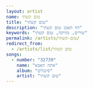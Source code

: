 ```yaml
---
layout: artist
name: טום קשתי
title: "טום קשתי"
description: "דף האמן טום קשתי"
keywords: "שירים, מוזיקה, טום קשתי"
permalink: /artists/טום-קשתי/
redirect_from:
  - /artists/list/טום קשתי
songs:
  - number: "32739"
    name: "אתה האבא"
    album: "סינגלים"
    artist: "טום קשתי"
---
```

